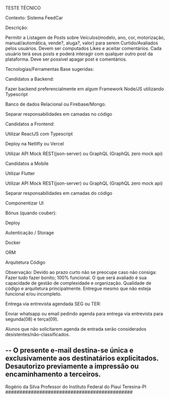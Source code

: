 TESTE TÉCNICO 


Contexto: Sistema FeedCar


Descrição:

Permitir a Listagem de Posts sobre Veículos(modelo, ano, cor, motorização, manual/automática, vende?, aluga?, valor) para serem Curtido/Avaliados pelos usuários. Devem ser computados Likes e aceitar comentários. Cada usuário terá seus posts e poderá interagir com qualquer outro post da plataforma. Deve ser possível apagar post e comentários.



Tecnologias/Ferramentas Base sugeridas:

Candidatos a Backend:

Fazer backend preferencialmente em algum Framework Node/JS utilizando Typescript

Banco de dados Relacional ou Firebase/Mongo.

Separar responsabilidades em camadas no código


Candidatos a Frontend:

Utilizar ReactJS com Typescript

Deploy na Netlifly ou Vercel

Utilizar API Mock REST(json-server) ou GraphQL (GraphQL zero mock api)


Candidatos a Mobile

Utilizar Flutter

Utilizar API Mock REST(json-server) ou GraphQL (GraphQL zero mock api)

Separar responsabilidades em camadas do código

Componentizar UI


Bônus (quando couber):

Deploy

Autenticação / Storage

Docker

ORM

Arquitetura Código


Observação:
Devido ao prazo curto não se preocupe caso não consiga:
Fazer tudo
fazer bonito;
100% funcional.
O que será avaliado é sua capacidade de gestão de complexidade e organização. Qualidade de código e arquitetura principalmente.
Entregue mesmo que não esteja funcional e/ou incompleto.

Entrega via entrevista agendada SEG ou TER: 

Enviar whatsapp ou email pedindo agenda para entrega via entrevista para segunda(08) e terça(09). 

Alunos que não solicitarem agenda de entrada serão considerados desistentes/não-classificados.


--
O presente e-mail destina-se única e exclusivamente aos destinatários explicitados. Desautorizo previamente a impressão ou encaminhamento a terceiros.
-------------------------------------------------------------------------------
Rogério da Silva
Professor do Instituto Federal do Piauí
Teresina-PI
#############################################